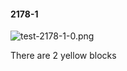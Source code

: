 #### 2178-1
![test-2178-1-0.png](https://github.com/lil-lab/nlvr/raw/master/nlvr/test/images/2/test-2178-1-0.png "test-2178-1-0.png")

There are 2 yellow blocks